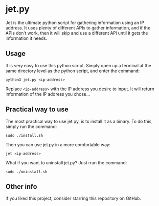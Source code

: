 # jet.py
Jet is the ultimate python script for gathering information using an IP address. It uses plenty of different APIs to gather information, and if the APIs don't work, then it will skip and use a different API until it gets the information it needs.
## Usage
It is very easy to use this python script. Simply open up a terminal at the same directory level as the python script, and enter the command:
```
python3 jet.py <ip-address>
```
Replace `<ip-address>` with the IP address you desire to input. It will return information of the IP address you chose...

## Practical way to use
The most practical way to use jet.py, is to install it as a binary. To do this, simply run the command:
```
sudo ./install.sh
```
Then you can use jet.py in a more comfortable way:
```
jet <ip-address>
```
What if you want to uninstall jet.py? Just rrun the command:
```
sudo ./uninstall.sh
```
## Other info
If you liked this project, consider starring this repository on GitHub.
